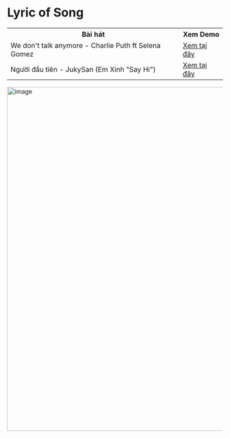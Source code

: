 # Lyric of Song

<div align="center">
  <table>
  <tr>
    <th>Bài hát</th>
    <th>Xem Demo</th>
  </tr>
  <tr>
    <td>We don't talk anymore - Charlie Puth ft Selena Gomez</td>
    <td><a href="https://www.tiktok.com/@dr.gifter306/video/7540588688032484626">Xem tại đây</a></td>
  </tr>
  <tr>
    <td>Người đầu tiên - JukySan (Em Xinh "Say Hi")</td>
    <td><a href="https://www.tiktok.com/@dr.gifter306/video/7540984462973488402">Xem tại đây</a></td>
  </tr>
</table>
</div>

<img width="1298" height="804" alt="image" src="https://github.com/user-attachments/assets/a87b161e-ac4f-4a6c-ab30-af0461edb50c" />
